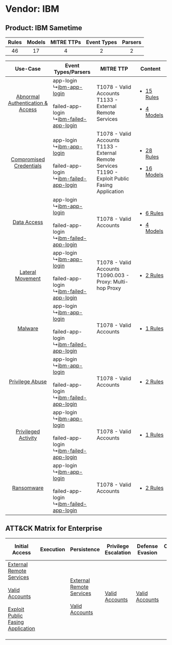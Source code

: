 Vendor: IBM
===========
Product: IBM Sametime
---------------------
| Rules | Models | MITRE TTPs | Event Types | Parsers |
|:-----:|:------:|:----------:|:-----------:|:-------:|
|  46   |   17   |     4      |      2      |    2    |

|    Use-Case    | Event Types/Parsers    | MITRE TTP    | Content    |
|:----:| ---- | ---- | ---- |
| [Abnormal Authentication & Access](../../../UseCases/uc_abnormal_authentication_&_access.md) |  app-login<br> ↳[ibm-app-login](Ps/pC_ibmapplogin.md)<br><br> failed-app-login<br> ↳[ibm-failed-app-login](Ps/pC_ibmfailedapplogin.md)<br> | T1078 - Valid Accounts<br>T1133 - External Remote Services<br>    | [<ul><li>15 Rules</li></ul><ul><li>4 Models</li></ul>](RM/r_m_ibm_ibm_sametime_Abnormal_Authentication_&_Access.md) |
|          [Compromised Credentials](../../../UseCases/uc_compromised_credentials.md)          |  app-login<br> ↳[ibm-app-login](Ps/pC_ibmapplogin.md)<br><br> failed-app-login<br> ↳[ibm-failed-app-login](Ps/pC_ibmfailedapplogin.md)<br> | T1078 - Valid Accounts<br>T1133 - External Remote Services<br>T1190 - Exploit Public Fasing Application<br> | [<ul><li>28 Rules</li></ul><ul><li>16 Models</li></ul>](RM/r_m_ibm_ibm_sametime_Compromised_Credentials.md)         |
|    [Data Access](../../../UseCases/uc_data_access.md)    |  app-login<br> ↳[ibm-app-login](Ps/pC_ibmapplogin.md)<br><br> failed-app-login<br> ↳[ibm-failed-app-login](Ps/pC_ibmfailedapplogin.md)<br> | T1078 - Valid Accounts<br>    | [<ul><li>6 Rules</li></ul><ul><li>4 Models</li></ul>](RM/r_m_ibm_ibm_sametime_Data_Access.md)    |
|    [Lateral Movement](../../../UseCases/uc_lateral_movement.md)    |  app-login<br> ↳[ibm-app-login](Ps/pC_ibmapplogin.md)<br><br> failed-app-login<br> ↳[ibm-failed-app-login](Ps/pC_ibmfailedapplogin.md)<br> | T1078 - Valid Accounts<br>T1090.003 - Proxy: Multi-hop Proxy<br>    | [<ul><li>2 Rules</li></ul>](RM/r_m_ibm_ibm_sametime_Lateral_Movement.md)    |
|    [Malware](../../../UseCases/uc_malware.md)    |  app-login<br> ↳[ibm-app-login](Ps/pC_ibmapplogin.md)<br><br> failed-app-login<br> ↳[ibm-failed-app-login](Ps/pC_ibmfailedapplogin.md)<br> | T1078 - Valid Accounts<br>    | [<ul><li>1 Rules</li></ul>](RM/r_m_ibm_ibm_sametime_Malware.md)    |
|    [Privilege Abuse](../../../UseCases/uc_privilege_abuse.md)    |  app-login<br> ↳[ibm-app-login](Ps/pC_ibmapplogin.md)<br><br> failed-app-login<br> ↳[ibm-failed-app-login](Ps/pC_ibmfailedapplogin.md)<br> | T1078 - Valid Accounts<br>    | [<ul><li>2 Rules</li></ul>](RM/r_m_ibm_ibm_sametime_Privilege_Abuse.md)    |
|    [Privileged Activity](../../../UseCases/uc_privileged_activity.md)    |  app-login<br> ↳[ibm-app-login](Ps/pC_ibmapplogin.md)<br><br> failed-app-login<br> ↳[ibm-failed-app-login](Ps/pC_ibmfailedapplogin.md)<br> | T1078 - Valid Accounts<br>    | [<ul><li>1 Rules</li></ul>](RM/r_m_ibm_ibm_sametime_Privileged_Activity.md)    |
|    [Ransomware](../../../UseCases/uc_ransomware.md)    |  app-login<br> ↳[ibm-app-login](Ps/pC_ibmapplogin.md)<br><br> failed-app-login<br> ↳[ibm-failed-app-login](Ps/pC_ibmfailedapplogin.md)<br> | T1078 - Valid Accounts<br>    | [<ul><li>2 Rules</li></ul>](RM/r_m_ibm_ibm_sametime_Ransomware.md)    |

ATT&CK Matrix for Enterprise
----------------------------
| Initial Access                                                                                                                                                                                                                         | Execution | Persistence                                                                                                                                      | Privilege Escalation                                                | Defense Evasion                                                     | Credential Access | Discovery | Lateral Movement | Collection | Command and Control                                                                                                                       | Exfiltration | Impact |
| -------------------------------------------------------------------------------------------------------------------------------------------------------------------------------------------------------------------------------------- | --------- | ------------------------------------------------------------------------------------------------------------------------------------------------ | ------------------------------------------------------------------- | ------------------------------------------------------------------- | ----------------- | --------- | ---------------- | ---------- | ----------------------------------------------------------------------------------------------------------------------------------------- | ------------ | ------ |
| [External Remote Services](https://attack.mitre.org/techniques/T1133)<br><br>[Valid Accounts](https://attack.mitre.org/techniques/T1078)<br><br>[Exploit Public Fasing Application](https://attack.mitre.org/techniques/T1190)<br><br> |           | [External Remote Services](https://attack.mitre.org/techniques/T1133)<br><br>[Valid Accounts](https://attack.mitre.org/techniques/T1078)<br><br> | [Valid Accounts](https://attack.mitre.org/techniques/T1078)<br><br> | [Valid Accounts](https://attack.mitre.org/techniques/T1078)<br><br> |                   |           |                  |            | [Proxy: Multi-hop Proxy](https://attack.mitre.org/techniques/T1090/003)<br><br>[Proxy](https://attack.mitre.org/techniques/T1090)<br><br> |              |        |